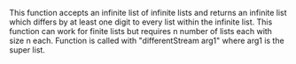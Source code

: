 This function accepts an infinite list of infinite lists and returns an infinite list which differs by at least one digit to every list within the infinite list. This function can work for finite lists but requires n number of lists each with size n each. Function is called with "differentStream arg1" where arg1 is the super list.
